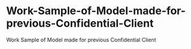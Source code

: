 # Work-Sample-of-Model-made-for-previous-Confidential-Client
Work Sample of Model made for previous Confidential Client
